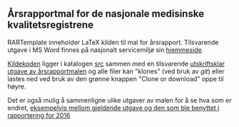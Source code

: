 ## Årsrapportmal for de nasjonale medisinske kvalitetsregistrene

RARTemplate inneholder LaTeX kilden til mal for årsrapport. Tilsvarende utgave
i MS Word finnes på nasjonalt servicemiljø sin
[hjemmeside](https://www.kvalitetsregistre.no/artikkel/mal-innlevering-av-arsrapport-2016).

[Kildekoden](https://github.com/Rapporteket/RARTemplate/blob/master/src/qRegAnnualReport.tex)
ligger i katalogen [src](https://github.com/Rapporteket/RARTemplate/tree/master/src)
sammen med en tilsvarende
[utskriftsklar utgave av årsrapportmalen](https://github.com/Rapporteket/RARTemplate/blob/master/src/qRegAnnualReport.pdf)
og alle filer kan "klones" (ved bruk av _git_) eller lastes ned ved bruk av den
grønne knappen "Clone or download" oppe til høyre.

Det er også mulig å sammenligne ulike utgaver av malen for å se hva som er
endret, [eksempelvis mellom gjeldende utgave og den som ble benyttet i
rapportering for 2016](https://github.com/Rapporteket/RARTemplate/compare/7cfd1aa...master)
